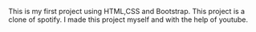 This is my first project using HTML,CSS and Bootstrap. 
This project is a clone of spotify.
I made this project myself and with the help of youtube.
